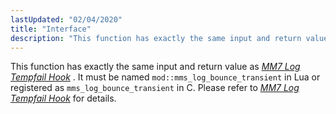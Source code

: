 ```yaml
---
lastUpdated: "02/04/2020"
title: "Interface"
description: "This function has exactly the same input and return value as Chapter 28 MM 7 Log Tempfail Hook It must be named mod mms log bounce transient in Lua or registered as mms log bounce transient in C Please refer to Chapter 28 MM 7 Log Tempfail Hook for details..."
---
```


This function has exactly the same input and return value as [*MM7 Log Tempfail Hook*](/momentum/mobile/mobile-developer-guide/mm-7-log-tempfail-hook) . It must be named `mod::mms_log_bounce_transient` in Lua or registered as `mms_log_bounce_transient` in C. Please refer to [*MM7 Log Tempfail Hook*](/momentum/mobile/mobile-developer-guide/mm-7-log-tempfail-hook) for details.